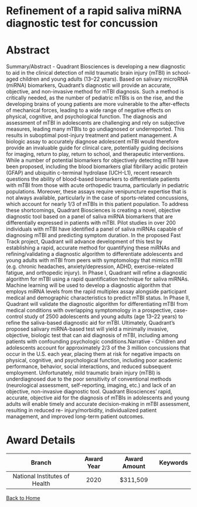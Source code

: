 
Refinement of a rapid saliva miRNA diagnostic test for concussion
=================================================================

# Abstract


Summary/Abstract - Quadrant Biosciences is developing a new diagnostic to aid in the clinical detection of mild
traumatic brain injury (mTBI) in school-aged children and young adults (13–22 years). Based on salivary
microRNA (miRNA) biomarkers, Quadrant’s diagnostic will provide an accurate, objective, and non-invasive
method for mTBI diagnosis. Such a method is critically needed, as the number of pediatric mTBIs is on the rise,
and the developing brains of young patients are more vulnerable to the after-effects of mechanical forces, leading
to a wide range of negative effects on physical, cognitive, and psychological function. The diagnosis and
assessment of mTBI in adolescents are challenging and rely on subjective measures, leading many mTBIs to
go undiagnosed or underreported. This results in suboptimal post-injury treatment and patient management. A
biologic assay to accurately diagnose adolescent mTBI would therefore provide an invaluable guide for clinical
care, potentially guiding decisions for imaging, return to play, return to school, and therapeutic interventions.
While a number of potential biomarkers for objectively detecting mTBI have been proposed, including the blood
biomarkers glial fibrillary acidic protein (GFAP) and ubiquitin c-terminal hydrolase (UCH-L1), recent research
questions the ability of blood-based biomarkers to differentiate patients with mTBI from those with acute
orthopedic trauma, particularly in pediatric populations. Moreover, these assays require venipuncture expertise
that is not always available, particularly in the case of sports-related concussions, which account for nearly 1/3
of mTBIs in this patient population. To address these shortcomings, Quadrant Biosciences is creating a novel,
objective diagnostic tool based on a panel of saliva miRNA biomarkers that are differentially expressed in patients
with mTBI. Pilot studies in over 200 individuals with mTBI have identified a panel of saliva miRNAs capable of
diagnosing mTBI and predicting symptom duration. In the proposed Fast Track project, Quadrant will advance
development of this test by establishing a rapid, accurate method for quantifying these miRNAs and
refining/validating a diagnostic algorithm to differentiate adolescents and young adults with mTBI from peers with
symptomology that mimics mTBI (e.g. chronic headaches, anxiety/depression, ADHD, exercise-related fatigue,
and orthopedic injury). In Phase I, Quadrant will refine a diagnostic algorithm for mTBI using a rapid quantification
technique for saliva miRNAs. Machine learning will be used to develop a diagnostic algorithm that employs
miRNA levels from the rapid multiplex assay alongside participant medical and demographic characteristics to
predict mTBI status. In Phase II, Quadrant will validate the diagnostic algorithm for differentiating mTBI from
medical conditions with overlapping symptomology in a prospective, case-control study of 2500 adolescents and
young adults (age 13–22 years) to refine the saliva-based diagnostic aid for mTBI. Ultimately, Quadrant’s
proposed salivary miRNA-based test will yield a minimally invasive, objective, biologic test that can aid diagnosis
of mTBI, including among patients with confounding psychologic conditions.Narrative - Children and adolescents account for approximately 2/3 of the 3 million concussions that occur in
the U.S. each year, placing them at risk for negative impacts on physical, cognitive, and psychological function,
including poor academic performance, behavior, social interactions, and reduced subsequent employment.
Unfortunately, mild traumatic brain injury (mTBI) is underdiagnosed due to the poor sensitivity of conventional
methods (neurological assessment, self-reporting, imaging, etc.) and lack of an objective, non-invasive
diagnostic tool. Quadrant Biosciences’ rapid, accurate, objective aid for the diagnosis of mTBIs in adolescents
and young adults will enable timely and accurate decision-making in mTBI assessment, resulting in reduced re-
injury/morbidity, individualized patient management, and improved long-term patient outcomes.  

# Award Details

|Branch|Award Year|Award Amount|Keywords|
| :---: | :---: | :---: | :---: |
|National Institutes of Health|2020|$311,509||
  
  


[Back to Home](https://github.com/chrischow/dod_sbir_awards#2364)